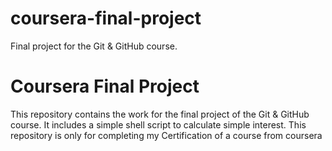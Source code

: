 # coursera-final-project
Final project for the Git &amp; GitHub course.
# Coursera Final Project
This repository contains the work for the final project of the Git & GitHub course.
It includes a simple shell script to calculate simple interest.
This repository is only for completing my Certification of a course from coursera

